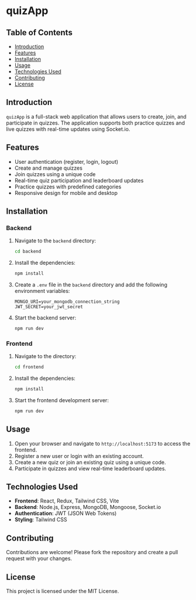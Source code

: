 # quizApp

## Table of Contents
- [Introduction](#introduction)
- [Features](#features)
- [Installation](#installation)
- [Usage](#usage)
- [Technologies Used](#technologies-used)
- [Contributing](#contributing)
- [License](#license)

## Introduction
`quizApp` is a full-stack web application that allows users to create, join, and participate in quizzes. The application supports both practice quizzes and live quizzes with real-time updates using Socket.io.

## Features
- User authentication (register, login, logout)
- Create and manage quizzes
- Join quizzes using a unique code
- Real-time quiz participation and leaderboard updates
- Practice quizzes with predefined categories
- Responsive design for mobile and desktop

## Installation
### Backend
1. Navigate to the `backend` directory:
    ```sh
    cd backend
    ```
2. Install the dependencies:
    ```sh
    npm install
    ```
3. Create a `.env` file in the `backend` directory and add the following environment variables:
    ```env
    MONGO_URI=your_mongodb_connection_string
    JWT_SECRET=your_jwt_secret
    ```
4. Start the backend server:
    ```sh
    npm run dev
    ```

### Frontend
1. Navigate to the  directory:
    ```sh
    cd frontend
    ```
2. Install the dependencies:
    ```sh
    npm install
    ```
3. Start the frontend development server:
    ```sh
    npm run dev
    ```

## Usage
1. Open your browser and navigate to `http://localhost:5173` to access the frontend.
2. Register a new user or login with an existing account.
3. Create a new quiz or join an existing quiz using a unique code.
4. Participate in quizzes and view real-time leaderboard updates.

## Technologies Used
- **Frontend**: React, Redux, Tailwind CSS, Vite
- **Backend**: Node.js, Express, MongoDB, Mongoose, Socket.io
- **Authentication**: JWT (JSON Web Tokens)
- **Styling**: Tailwind CSS

## Contributing
Contributions are welcome! Please fork the repository and create a pull request with your changes.

## License
This project is licensed under the MIT License.
